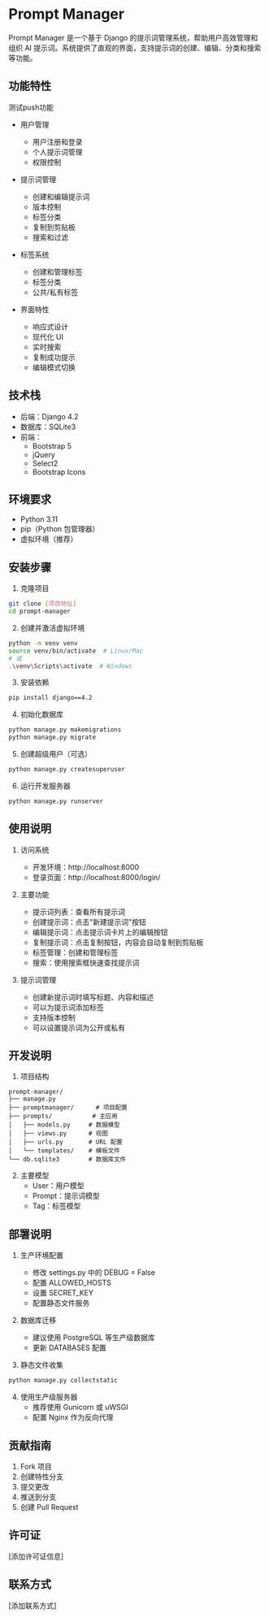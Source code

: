 # Prompt Manager

Prompt Manager 是一个基于 Django 的提示词管理系统，帮助用户高效管理和组织 AI 提示词。系统提供了直观的界面，支持提示词的创建、编辑、分类和搜索等功能。

## 功能特性
测试push功能
- 用户管理
  - 用户注册和登录
  - 个人提示词管理
  - 权限控制

- 提示词管理
  - 创建和编辑提示词
  - 版本控制
  - 标签分类
  - 复制到剪贴板
  - 搜索和过滤

- 标签系统
  - 创建和管理标签
  - 标签分类
  - 公共/私有标签

- 界面特性
  - 响应式设计
  - 现代化 UI
  - 实时搜索
  - 复制成功提示
  - 编辑模式切换

## 技术栈

- 后端：Django 4.2
- 数据库：SQLite3
- 前端：
  - Bootstrap 5
  - jQuery
  - Select2
  - Bootstrap Icons

## 环境要求

- Python 3.11
- pip（Python 包管理器）
- 虚拟环境（推荐）

## 安装步骤

1. 克隆项目
```bash
git clone [项目地址]
cd prompt-manager
```

2. 创建并激活虚拟环境
```bash
python -m venv venv
source venv/bin/activate  # Linux/Mac
# 或
.\venv\Scripts\activate  # Windows
```

3. 安装依赖
```bash
pip install django==4.2
```

4. 初始化数据库
```bash
python manage.py makemigrations
python manage.py migrate
```

5. 创建超级用户（可选）
```bash
python manage.py createsuperuser
```

6. 运行开发服务器
```bash
python manage.py runserver
```

## 使用说明

1. 访问系统
   - 开发环境：http://localhost:8000
   - 登录页面：http://localhost:8000/login/

2. 主要功能
   - 提示词列表：查看所有提示词
   - 创建提示词：点击"新建提示词"按钮
   - 编辑提示词：点击提示词卡片上的编辑按钮
   - 复制提示词：点击复制按钮，内容会自动复制到剪贴板
   - 标签管理：创建和管理标签
   - 搜索：使用搜索框快速查找提示词

3. 提示词管理
   - 创建新提示词时填写标题、内容和描述
   - 可以为提示词添加标签
   - 支持版本控制
   - 可以设置提示词为公开或私有

## 开发说明

1. 项目结构
```
prompt-manager/
├── manage.py
├── promptmanager/      # 项目配置
├── prompts/           # 主应用
│   ├── models.py     # 数据模型
│   ├── views.py      # 视图
│   ├── urls.py       # URL 配置
│   └── templates/    # 模板文件
└── db.sqlite3        # 数据库文件
```

2. 主要模型
   - User：用户模型
   - Prompt：提示词模型
   - Tag：标签模型

## 部署说明

1. 生产环境配置
   - 修改 settings.py 中的 DEBUG = False
   - 配置 ALLOWED_HOSTS
   - 设置 SECRET_KEY
   - 配置静态文件服务

2. 数据库迁移
   - 建议使用 PostgreSQL 等生产级数据库
   - 更新 DATABASES 配置

3. 静态文件收集
```bash
python manage.py collectstatic
```

4. 使用生产级服务器
   - 推荐使用 Gunicorn 或 uWSGI
   - 配置 Nginx 作为反向代理

## 贡献指南

1. Fork 项目
2. 创建特性分支
3. 提交更改
4. 推送到分支
5. 创建 Pull Request

## 许可证

[添加许可证信息]

## 联系方式

[添加联系方式] 